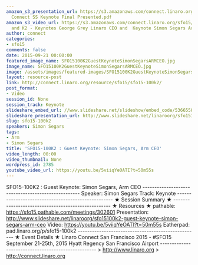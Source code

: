 ```yaml
---
amazon_s3_presentation_url: https://s3.amazonaws.com/connect.linaro.org/sfo15/Presentations/09-21-Monday/Linaro
  Connect SS Keynote Final Presented.pdf
amazon_s3_video_url: https://s3.amazonaws.com/connect.linaro.org/sfo15/Videos/09-21-Monday/SFO15-100K1
  and K2 - Keynotes George Grey Linaro CEO and  Keynote Simon Segars Arm CEO.mp4
author: connect
categories:
- sfo15
comments: false
date: 2015-09-21 00:00:00
featured_image_name: SFO15100K2GuestKeynoteSimonSegarsARMCEO.jpg
image_name: SFO15100K2GuestKeynoteSimonSegarsARMCEO.jpg
image: /assets/images/featured-images/SFO15100K2GuestKeynoteSimonSegarsARMCEO.jpg
layout: resource-post
link: http://connect.linaro.org/resource/sfo15/sfo15-100k2/
post_format:
- Video
session_id: None
session_track: Keynote
slideshare_embed_url: //www.slideshare.net/slideshow/embed_code/53665585
slideshare_presentation_url: http://www.slideshare.net/linaroorg/sfo15100k2-guest-keynote-simon-segars-arm-ceo
slug: sfo15-100k2
speakers: Simon Segars
tags:
- Arm
- Simon Segars
title: 'SFO15-100K2 : Guest Keynote: Simon Segars, Arm CEO'
video_length: 00:00
video_thumbnail: None
wordpress_id: 2785
youtube_video_url: https://youtu.be/5viiqYeOATI?t=50m55s
---
```


SFO15-100K2 : Guest Keynote: Simon Segars, Arm CEO  ---------------------------------------------------  Speaker: Simon Segars Track: Keynote ---------------------------------------------------  ★ Session Summary ★  ---------------------------------------------------  ★ Resources ★ pathable: https://sfo15.pathable.com/meetings/302601 Presentation: http://www.slideshare.net/linaroorg/sfo15100k2-guest-keynote-simon-segars-arm-ceo Video: https://youtu.be/5viiqYeOATI?t=50m55s Eatherpad: pad.linaro.org/p/sfo15-100k2  ---------------------------------------------------  ★ Event Details ★ Linaro Connect San Francisco 2015 - #SFO15 September 21-25th, 2015 Hyatt Regency San Francisco Airport ---------------------------------------------------  > http://www.linaro.org > http://connect.linaro.org
